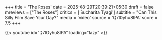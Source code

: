 +++
title = 'The Roses'
date = 2025-08-29T20:39:21+05:30
draft = false
mreviews = ["The Roses"]
critics = ['Sucharita Tyagi']
subtitle = "Can This Silly Film Save Your Day?"
media = 'video'
source = 'Q7lOyhu8IPA'
score = 7.5
+++

{{< youtube id="Q7lOyhu8IPA" loading="lazy" >}}
